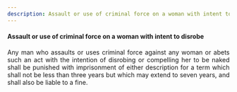```yaml
---
description: Assault or use of criminal force on a woman with intent to disrobe
---
```


#### Assault or use of criminal force on a woman with intent to disrobe
<div style="text-align: justify">

Any man who assaults or uses criminal force against any woman or abets such an act with the intention of disrobing or compelling her to be naked shall be punished with imprisonment of either description for a term which shall not be less than three years but which may extend to seven years, and shall also be liable to a fine.

</div>
